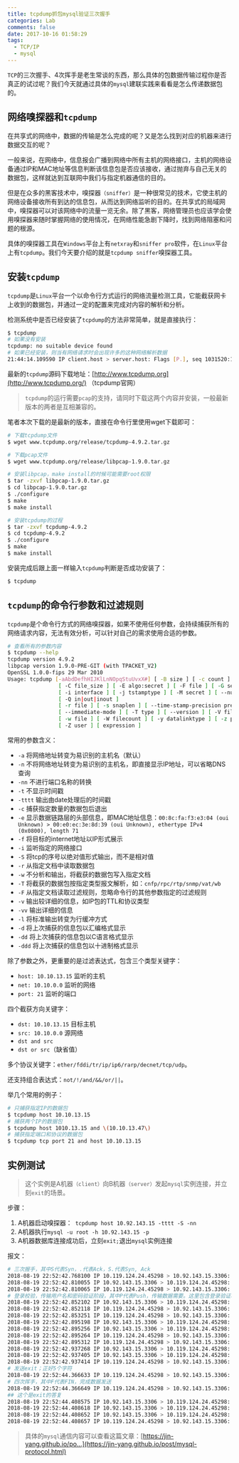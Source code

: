 ```yaml
---
title: tcpdump抓包mysql验证三次握手
categories: Lab
comments: false
date: 2017-10-16 01:58:29
tags:
  - TCP/IP
  - mysql
---
```


`TCP`的三次握手、4次挥手是老生常谈的东西，那么具体的包数据传输过程你是否真正的试过呢？我们今天就通过具体的`mysql`建联实践来看看是怎么传递数据包的。

<!--more-->

## 网络嗅探器和`tcpdump`

在共享式的网络中，数据的传输是怎么完成的呢？又是怎么找到对应的机器来进行数据交互的呢？

一般来说，在网络中，信息报会广播到网络中所有主机的网络接口，主机的网络设备通过IP和MAC地址等信息判断该信息包是否应该接收，通过抛弃与自己无关的数据包，这样就达到互联网中我们与指定机器通信的目的。

但是在众多的黑客技术中，嗅探器`（sniffer）`是一种很常见的技术，它使主机的网络设备接收所有到达的信息包，从而达到网络监听的目的。在共享式的局域网中，嗅探器可以对该网络中的流量一览无余。除了黑客，网络管理员也应该学会使用嗅探器来随时掌握网络的使用情况，在网络性能急剧下降时，找到网络阻塞和问题的根源。

具体的嗅探器工具在`Windows`平台上有`netxray`和`sniffer pro`软件，在`Linux`平台上有`tcpdump`。我们今天要介绍的就是`tcpdump sniffer`嗅探器工具。

## 安装`tcpdump`

`tcpdump`是`Linux`平台一个以命令行方式运行的网络流量检测工具，它能截获网卡上收到的数据包，并通过一定的配置来完成对内容的解析和分析。

检测系统中是否已经安装了`tcpdump`的方法非常简单，就是直接执行：

```bash
$ tcpdump
# 如果没有安装
tcpdump: no suitable device found
# 如果已经安装，则当有网络请求时会出现许多的这种网络解析数据
21:44:14.109590 IP client.host > server.host: Flags [P.], seq 1031520:1031984, ack 1393, win 95, options [nop,nop,TS val 2242702304 ecr 3381086780], length 464
```

最新的`tcpdump`源码下载地址：[http://www.tcpdump.org](http://www.tcpdump.org/) （tcpdump官网）

> `tcpdump`的运行需要`pcap`的支持，请同时下载这两个内容并安装，一般最新版本的两者是互相兼容的。

笔者本次下载的是最新的版本，直接在命令行里使用wget下载即可：

```bash
# 下载tcpdump文件
$ wget www.tcpdump.org/release/tcpdump-4.9.2.tar.gz

# 下载pcap文件
$ wget www.tcpdump.org/release/libpcap-1.9.0.tar.gz

# 安装libpcap，make install的时候可能需要root权限
$ tar -zxvf libpcap-1.9.0.tar.gz
$ cd libpcap-1.9.0.tar.gz
$ ./configure
$ make
$ make install

# 安装tcpdump的过程
$ tar -zxvf tcpdump-4.9.2
$ cd tcpdump-4.9.2
$ ./configure
$ make
$ make install
```

安装完成后跟上面一样输入`tcpdump`判断是否成功安装了：

```bash
$ tcpdump
```

## `tcpdump`的命令行参数和过滤规则

`tcpdump`是个命令行方式的网络嗅探器，如果不使用任何参数，会持续捕获所有的网络请求内容，无法有效分析，可以针对自己的需求使用合适的参数。

```bash
# 查看所有的参数内容
$ tcpdump --help
tcpdump version 4.9.2
libpcap version 1.9.0-PRE-GIT (with TPACKET_V2)
OpenSSL 1.0.0-fips 29 Mar 2010
Usage: tcpdump [-aAbdDefhHIJKlLnNOpqStuUvxX#] [ -B size ] [ -c count ]
                [ -C file_size ] [ -E algo:secret ] [ -F file ] [ -G seconds ]
                [ -i interface ] [ -j tstamptype ] [ -M secret ] [ --number ]
                [ -Q in|out|inout ]
                [ -r file ] [ -s snaplen ] [ --time-stamp-precision precision ]
                [ --immediate-mode ] [ -T type ] [ --version ] [ -V file ]
                [ -w file ] [ -W filecount ] [ -y datalinktype ] [ -z postrotate-command ]
                [ -Z user ] [ expression ]
```

常用的参数含义：

- `-a` 将网络地址转变为易识别的主机名（默认）
- `-n` 不将网络地址转变为易识别的主机名，即直接显示IP地址，可以省略DNS查询
- `-nn` 不进行端口名称的转换
- `-t` 不显示时间戳
- `-tttt` 输出由date处理后的时间戳
- `-c` 捕获指定数量的数据包后退出
- `-e` 显示数据链路层的头部信息，即MAC地址信息：`00:8c:fa:f3:e3:04 (oui Unknown) > 00:e0:ec:3e:8d:39 (oui Unknown), ethertype IPv4 (0x0800), length 71`
- `-f` 将目标的internet地址以IP形式展示
- `-i` 监听指定的网络接口
- `-S` 将tcp的序号以绝对值形式输出，而不是相对值
- `-r` 从指定文档中读取数据包
- `-w` 不分析和输出，将截获的数据包写入指定文档
- `-T` 将截获的数据包按指定类型报文解析，如：`cnfp/rpc/rtp/snmp/vat/wb`
- `-F` 从指定文档读取过滤规则，忽略命令行的其他参数指定的过滤规则
- `-v` 输出较详细的信息，如IP包的TTL和协议类型
- `-vv` 输出详细的信息
- `-l` 将标准输出转变为行缓冲方式
- `-d` 将上次捕获的信息包以汇编格式显示
- `-dd` 将上次捕获的信息包以C语言格式显示
- `-ddd` 将上次捕获的信息包以十进制格式显示

除了参数之外，更重要的是过滤表达式，包含三个类型关键字：

- `host: 10.10.13.15` 监听的主机
- `net: 10.10.0.0` 监听的网络
- `port: 21` 监听的端口

四个截获方向关键字：

- `dst: 10.10.13.15` 目标主机
- `src: 10.10.0.0` 源网络
- `dst and src`
- `dst or src`（缺省值）

多个协议关键字：`ether/fddi/tr/ip/ip6/rarp/decnet/tcp/udp`。

还支持组合表达式：`not/!/and/&&/or/||`。

举几个常用的例子：

```bash
# 只捕获指定IP的数据包
$ tcpdump host 10.10.13.15
# 捕获两个IP的数据包
$ tcpdump host 1010.13.15 and \(10.10.13.47\)
# 捕获指定端口和协议的数据包
$ tcpdump tcp port 21 and host 10.10.13.15
```

## 实例测试

> 这个实例是A机器`（client）`向B机器`（server）`发起`mysql`实例连接，并立刻`exit`的场景。

步骤：

1. A机器启动嗅探器：` tcpdump host 10.92.143.15 -tttt -S -nn`
2. A机器执行`mysql -u root -h 10.92.143.15 -p`
3. A机器数据库连接成功后，立刻`exit;`退出`mysql`实例连接

报文：

```bash
# 三次握手，其中S代表Syn，.代表Ack，S.代表Syn, Ack
2018-08-19 22:52:42.768100 IP 10.119.124.24.45298 > 10.92.143.15.3306: Flags [S], seq 864854527, win 14600, options [mss 1460,sackOK,TS val 2246810963 ecr 0,nop,wscale 8], length 0
2018-08-19 22:52:42.810055 IP 10.92.143.15.3306 > 10.119.124.24.45298: Flags [S.], seq 4288771247, ack 864854528, win 14480, options [mss 1460,sackOK,TS val 2062159250 ecr 2246810963,nop,wscale 8], length 0
2018-08-19 22:52:42.810065 IP 10.119.124.24.45298 > 10.92.143.15.3306: Flags [.], ack 4288771248, win 58, options [nop,nop,TS val 2246811005 ecr 2062159250], length 0
# 登录校验，传输用户名和密码验证阶段，其中P代表Push，传输数据需要。这里包含登录验证和版本信息等元数据的交换
2018-08-19 22:52:42.852102 IP 10.92.143.15.3306 > 10.119.124.24.45298: Flags [P.], seq 4288771248:4288771308, ack 864854528, win 57, options [nop,nop,TS val 2062159292 ecr 2246811005], length 60
2018-08-19 22:52:42.852118 IP 10.119.124.24.45298 > 10.92.143.15.3306: Flags [.], ack 4288771308, win 58, options [nop,nop,TS val 2246811047 ecr 2062159292], length 0
2018-08-19 22:52:42.853251 IP 10.119.124.24.45298 > 10.92.143.15.3306: Flags [P.], seq 864854528:864854590, ack 4288771308, win 58, options [nop,nop,TS val 2246811048 ecr 2062159292], length 62
2018-08-19 22:52:42.895198 IP 10.92.143.15.3306 > 10.119.124.24.45298: Flags [.], ack 864854590, win 57, options [nop,nop,TS val 2062159335 ecr 2246811048], length 0
2018-08-19 22:52:42.895256 IP 10.92.143.15.3306 > 10.119.124.24.45298: Flags [P.], seq 4288771308:4288771319, ack 864854590, win 57, options [nop,nop,TS val 2062159335 ecr 2246811048], length 11
2018-08-19 22:52:42.895264 IP 10.119.124.24.45298 > 10.92.143.15.3306: Flags [.], ack 4288771319, win 58, options [nop,nop,TS val 2246811090 ecr 2062159335], length 0
2018-08-19 22:52:42.895312 IP 10.119.124.24.45298 > 10.92.143.15.3306: Flags [P.], seq 864854590:864854627, ack 4288771319, win 58, options [nop,nop,TS val 2246811090 ecr 2062159335], length 37
2018-08-19 22:52:42.937268 IP 10.92.143.15.3306 > 10.119.124.24.45298: Flags [.], ack 864854627, win 57, options [nop,nop,TS val 2062159377 ecr 2246811090], length 0
2018-08-19 22:52:42.937405 IP 10.92.143.15.3306 > 10.119.124.24.45298: Flags [P.], seq 4288771319:4288771409, ack 864854627, win 57, options [nop,nop,TS val 2062159377 ecr 2246811090], length 90
2018-08-19 22:52:42.937414 IP 10.119.124.24.45298 > 10.92.143.15.3306: Flags [.], ack 4288771409, win 58, options [nop,nop,TS val 2246811132 ecr 2062159377], length 0
# 发送exit；正好5个字符
2018-08-19 22:52:44.366633 IP 10.119.124.24.45298 > 10.92.143.15.3306: Flags [P.], seq 864854627:864854632, ack 4288771409, win 58, options [nop,nop,TS val 2246812561 ecr 2062159377], length 5
# 四次挥手，其中F代表FIN，完成数据发送
2018-08-19 22:52:44.366649 IP 10.119.124.24.45298 > 10.92.143.15.3306: Flags [F.], seq 864854632, ack 4288771409, win 58, options [nop,nop,TS val 2246812561 ecr 2062159377], length 0
## 这个是exit的答复
2018-08-19 22:52:44.408575 IP 10.92.143.15.3306 > 10.119.124.24.45298: Flags [.], ack 864854632, win 57, options [nop,nop,TS val 2062160848 ecr 2246812561], length 0
2018-08-19 22:52:44.408618 IP 10.92.143.15.3306 > 10.119.124.24.45298: Flags [.], ack 864854633, win 57, options [nop,nop,TS val 2062160848 ecr 2246812561], length 0
2018-08-19 22:52:44.408652 IP 10.92.143.15.3306 > 10.119.124.24.45298: Flags [F.], seq 4288771409, ack 864854633, win 57, options [nop,nop,TS val 2062160848 ecr 2246812561], length 0
2018-08-19 22:52:44.408657 IP 10.119.124.24.45298 > 10.92.143.15.3306: Flags [.], ack 4288771410, win 58, options [nop,nop,TS val 2246812603 ecr 2062160848], length 0
```

> 具体的`mysql`通信内容可以查看这篇文章：[https://jin-yang.github.io/po...](https://jin-yang.github.io/post/mysql-protocol.html)